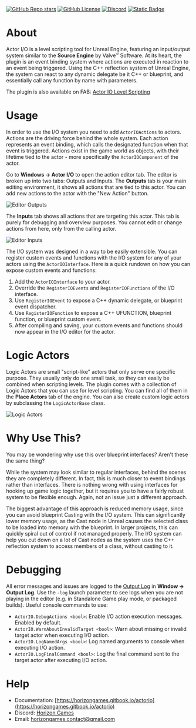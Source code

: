 [![GitHub Repo stars](https://img.shields.io/github/stars/HorizonGamesRoland/ActorIO?style=plastic&color=yellow&logo=github)](https://github.com/HorizonGamesRoland/ActorIO/stargazers) [![GitHub License](https://img.shields.io/github/license/HorizonGamesRoland/ActorIO?style=plastic&logo=apache)](https://www.apache.org/licenses/LICENSE-2.0) [![Discord](https://img.shields.io/discord/1337396883366219808?style=plastic&logo=discord&logoColor=white&label=discord&color=%235865F2)](https://discord.gg/t8STNrGcU3) [![Static Badge](https://img.shields.io/badge/Documentation-blue?style=plastic&logo=gitbook&logoColor=white)](https://horizongames.gitbook.io/actorio)

# About

Actor I/O is a level scripting tool for Unreal Engine, featuring an input/output system similar to the **Source Engine** by Valve™ Software. At its heart, the plugin is an event binding system where actions are executed in reaction to an event being triggered. Using the C++ reflection system of Unreal Engine, the system can react to any dynamic delegate be it C++ or blueprint, and essentially call any function by name with parameters.

The plugin is also available on FAB: [Actor IO Level Scripting](https://www.fab.com/listings/b3a3142b-8890-469a-b04f-626c5acf0d2e)

# Usage

In order to use the I/O system you need to add `ActorIOActions` to actors. Actions are the driving force behind the whole system. Each action represents an event binding, which calls the designated function when that event is triggered. Actions exist in the game world as objects, with their lifetime tied to the actor - more specifically the `ActorIOComponent` of the actor.

Go to **Windows → Actor I/O** to open the action editor tab. The editor is broken up into two tabs: Outputs and Inputs. The **Outputs** tab is your main editing environment, it shows all actions that are tied to this actor. You can add new actions to the actor with the "New Action" button.

![Editor Outputs](https://horizongames.gitbook.io/~gitbook/image?url=https%3A%2F%2F1586816513-files.gitbook.io%2F%7E%2Ffiles%2Fv0%2Fb%2Fgitbook-x-prod.appspot.com%2Fo%2Fspaces%252FJUOUKxX4X7uzzyzY7fQb%252Fuploads%252FMJR9nC4dmRw0nYpI3WMw%252FEditorOutputs.jpg%3Falt%3Dmedia%26token%3D042f9963-951f-466c-b200-a832e4ed2b99&width=768&dpr=4&quality=100&sign=8f3ae64f&sv=2)

The **Inputs** tab shows all actions that are targeting this actor. This tab is purely for debugging and overview purposes. You cannot edit or change actions from here, only from the calling actor.

![Editor Inputs](https://horizongames.gitbook.io/~gitbook/image?url=https%3A%2F%2F1586816513-files.gitbook.io%2F%7E%2Ffiles%2Fv0%2Fb%2Fgitbook-x-prod.appspot.com%2Fo%2Fspaces%252FJUOUKxX4X7uzzyzY7fQb%252Fuploads%252F9JGUUwBv5bye38kS0TKq%252FEditorInputs.jpg%3Falt%3Dmedia%26token%3D5f57f10f-2ffb-4ce1-a7a7-ec6978a1d86b&width=768&dpr=4&quality=100&sign=57d08ae&sv=2)

The I/O system was designed in a way to be easily extensible. You can register custom events and functions with the I/O system for any of your actors using the `ActorIOInterface`. Here is a quick rundown on how you can expose custom events and functions:

1. Add the `ActorIOInterface` to your actor.
2. Override the `RegisterIOEvents` and `RegisterIOFunctions` of the I/O interface.
3. Use `RegisterIOEvent` to expose a C++ dynamic delegate, or blueprint event dispatcher.
4. Use `RegisterIOFunction` to expose a C++ UFUNCTION, blueprint function, or blueprint custom event.
5. After compiling and saving, your custom events and functions should now appear in the I/O editor for the actor.

# Logic Actors

Logic Actors are small "script-like" actors that only serve one specific purpose. They usually only do one small task, so they can easily be combined when scripting levels. The plugin comes with a collection of Logic Actors that you can use for level scripting. You can find all of them in the **Place Actors** tab of the engine. You can also create custom logic actors by subclassing the `LogicActorBase` class.

![Logic Actors](https://horizongames.gitbook.io/~gitbook/image?url=https%3A%2F%2F1586816513-files.gitbook.io%2F%7E%2Ffiles%2Fv0%2Fb%2Fgitbook-x-prod.appspot.com%2Fo%2Fspaces%252FJUOUKxX4X7uzzyzY7fQb%252Fuploads%252Fk5eu7DgVGh4bDsHeuxyl%252FAbout.jpg%3Falt%3Dmedia%26token%3D0af4c6dc-5d2c-4ceb-8f34-fabb1f2c07e9&width=768&dpr=1&quality=100&sign=8635e146&sv=2)

# Why Use This?

You may be wondering why use this over blueprint interfaces? Aren't these the same thing?

While the system may look similar to regular interfaces, behind the scenes they are completely different. In fact, this is much closer to event bindings rather than interfaces. There is nothing wrong with using interfaces for hooking up game logic together, but it requires you to have a fairly robust system to be flexible enough. Again, not an issue just a different approach.

The biggest advantage of this approach is reduced memory usage, since you can avoid blueprint Casting with the I/O system. This can significantly lower memory usage, as the Cast node in Unreal causes the selected class to be loaded into memory with the blueprint. In larger projects, this can quickly spiral out of control if not managed properly. The I/O system can help you cut down on a lot of Cast nodes as the system uses the C++ reflection system to access members of a class, without casting to it.

# Debugging

All error messages and issues are logged to the [Output Log](https://dev.epicgames.com/documentation/en-us/unreal-engine/logging-in-unreal-engine) in **Window → Output Log**. Use the `-log` launch parameter to see logs when you are not playing in the editor (e.g. in Standalone Game play mode, or packaged builds). Useful console commands to use:

- `ActorIO.DebugActions <bool>`: Enable I/O action execution messages. Enabled by default.
- `ActorIO.WarnAboutInvalidTarget <bool>`: Warn about missing or invalid target actor when executing I/O action.
- `ActorIO.LogNamedArgs <bool>`: Log named arguments to console when executing I/O action.
- `ActorIO.LogFinalCommand <bool>`: Log the final command sent to the target actor after executing I/O action.

# Help

- Documentation: [https://horizongames.gitbook.io/actorio](https://horizongames.gitbook.io/actorio)
- Discord: [Horizon Games](https://discord.gg/t8STNrGcU3)
- Email: horizongames.contact@gmail.com
